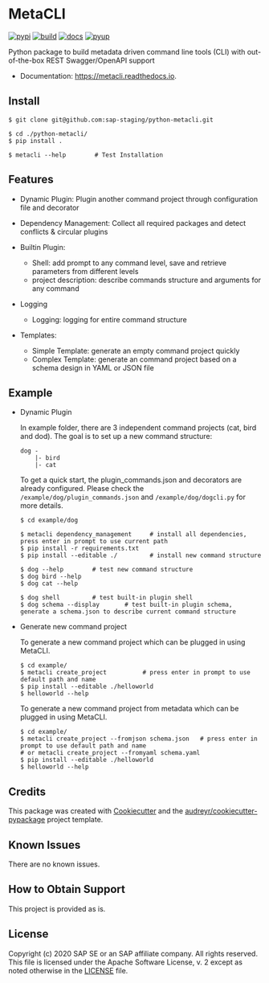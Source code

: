 # MetaCLI

[![pypi](https://img.shields.io/pypi/v/metacli.svg)](https://pypi.python.org/pypi/metacli)
[![build](https://img.shields.io/travis/tw4dl/metacli.svg)](https://travis-ci.org/tw4dl/metacli)
[![docs](https://readthedocs.org/projects/metacli/badge/?version=latest)](https://metacli.readthedocs.io/en/latest/?badge=latest)
[![pyup](https://pyup.io/repos/github/tw4dl/metacli/shield.svg)](https://pyup.io/repos/github/tw4dl/metacli/)



Python package to build metadata driven command line tools (CLI) with out-of-the-box REST Swagger/OpenAPI support


+ Documentation: https://metacli.readthedocs.io.


## Install
```
$ git clone git@github.com:sap-staging/python-metacli.git

$ cd ./python-metacli/
$ pip install .

$ metacli --help        # Test Installation
```

## Features
+ Dynamic Plugin:
    Plugin another command project through configuration file and decorator

+ Dependency Management:
    Collect all required packages and detect conflicts & circular plugins

+ Builtin Plugin:
    + Shell: add prompt to any command level, save and retrieve parameters from different levels
    + project description: describe commands structure and arguments for any command

+ Logging
    + Logging: logging for entire command structure

+ Templates:
    + Simple Template: generate an empty command project quickly
    + Complex Template: generate an command project based on a schema design in YAML or JSON file


## Example
+ Dynamic Plugin

    In example folder, there are 3 independent command projects (cat, bird and dod). The goal is to set up a new command structure:
    ```
    dog -
        |- bird
        |- cat
    ```
    To get a quick start, the plugin_commands.json and decorators are already configured. Please check the `/example/dog/plugin_commands.json` and `/example/dog/dogcli.py` for more details.

    ```shell script
    $ cd example/dog

    $ metacli dependency_management     # install all dependencies, press enter in prompt to use current path
    $ pip install -r requirements.txt
    $ pip install --editable ./         # install new command structure

    $ dog --help        # test new command structure
    $ dog bird --help
    $ dog cat --help

    $ dog shell         # test built-in plugin shell
    $ dog schema --display       # test built-in plugin schema, generate a schema.json to describe current command structure
    ```
+ Generate new command project

    To generate a new command project which can be plugged in using MetaCLI.
    ```shell script
    $ cd example/
    $ metacli create_project          # press enter in prompt to use default path and name
    $ pip install --editable ./helloworld
    $ helloworld --help
    ```

    To generate a new command project from metadata which can be plugged in using MetaCLI.
    ```shell script
    $ cd example/
    $ metacli create_project --fromjson schema.json   # press enter in prompt to use default path and name
    # or metacli create_project --fromyaml schema.yaml
    $ pip install --editable ./helloworld
    $ helloworld --help
    ```


## Credits

This package was created with [Cookiecutter](https://github.com/audreyr/cookiecutter) and the [audreyr/cookiecutter-pypackage](https://github.com/audreyr/cookiecutter-pypackage) project template.

## Known Issues

There are no known issues.

## How to Obtain Support

This project is provided as is.

## License

Copyright (c) 2020 SAP SE or an SAP affiliate company. All rights reserved.
This file is licensed under the Apache Software License, v. 2 except as noted otherwise in the [LICENSE](LICENSE) file.

